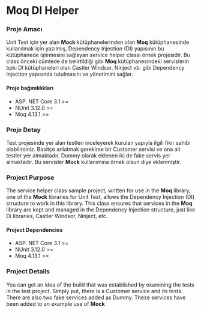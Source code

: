 # Moq DI Helper

<h3>Proje Amacı</h3>

<p>Unit Test için yer alan <b>Mock</b> kütüphanelerinden olan <b>Moq</b> kütüphanesinde kullanılmak için yazılmış, Dependency Injection (DI) yapısının bu kütüphanede işlemesini sağlayan service helper classı örnek projesidir. Bu class önceki cümlede de belirtildiği gibi <b>Moq</b> kütüphanesindeki servislerin tıpkı DI kütüphaneleri olan Castler Windsor, Ninject vb. gibi Dependency Injection yapısında tutulmasını ve yönetimini sağlar.</p>

<h4>Proje bağımlılıkları</h3>

- ASP. NET Core 3.1 >=
- NUnit 3.12.0 >=
- Moq 4.13.1 >=

<h3>Proje Detay</h3>

<p>Test projesinde yer alan testleri inceleyerek kurulan yapıyla ilgili fikir sahibi olabilirsiniz. Basitçe anlatmak gerekirse bir Customer servisi ve ona ait testler yer almaktadır. Dummy olarak eklenen iki de fake servis yer almaktadır. Bu servisler <b>Mock</b> kullanımına örnek olsun diye eklenmiştir.</p>

<h3>Project Purpose</h3>

<p>The service helper class sample project, written for use in the <b>Moq</b> library, one of the <b>Mock</b> libraries for Unit Test, allows the Dependency Injection (DI) structure to work in this library. This class ensures that services in the <b>Moq</b> library are kept and managed in the Dependency Injection structure, just like Di libraries, Castler Windsor, Ninject, etc.</p>

<h4>Project Dependencies</h3>

- ASP. NET Core 3.1 >=
- NUnit 3.12.0 >=
- Moq 4.13.1 >=

<h3>Project Details</h3>

<p>You can get an idea of the build that was established by examining the tests in the test project. Simply put, there is a Customer service and its tests. There are also two fake services added as Dummy. These services have been added to an example use of <b>Mock</b></p>
